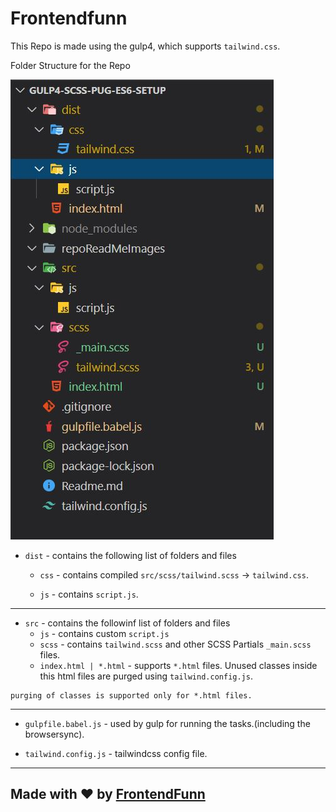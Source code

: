 # Frontendfunn

This Repo is made using the gulp4, which supports `tailwind.css`.

Folder Structure for the Repo

![](repoReadMeImages/readmeImage.JPG)

- `dist` - contains the following list of folders and files

  - `css` - contains compiled `src/scss/tailwind.scss` -> `tailwind.css`.

  - `js` - contains `script.js`.

---

- `src` - contains the followinf list of folders and files
  - `js` - contains custom `script.js`
  - `scss` - contains `tailwind.scss` and other SCSS Partials `_main.scss` files.
  - `index.html | *.html` - supports `*.html` files. Unused classes inside this html files are purged using `tailwind.config.js`.

```
purging of classes is supported only for *.html files.
```

---

- `gulpfile.babel.js` - used by gulp for running the tasks.(including the browsersync).

- `tailwind.config.js` - tailwindcss config file.

---

## Made with ❤ by [FrontendFunn](https://www.youtube.com/channel/UCpOHt5d6GG-mvo-_pU06rhQ?sub_confirmation=1)

